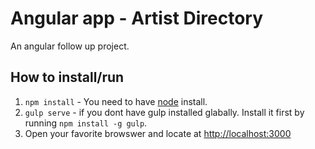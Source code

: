 # Angular app - Artist Directory

An angular follow up project. 

## How to install/run 

1. `npm install` - You need to have [node](http://nodejs.org/) install.
2. `gulp serve` - if you dont have gulp installed glabally. Install it first by
running `npm install -g gulp`. 
3. Open your favorite browswer and locate at 
[http://localhost:3000](http://localhost:3000) 